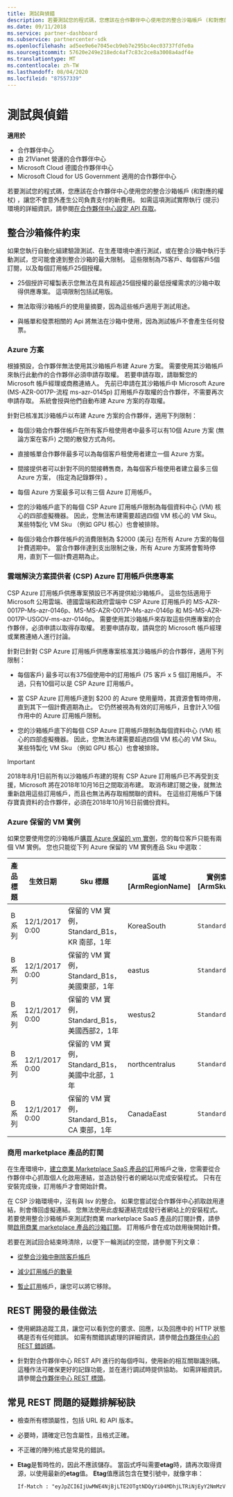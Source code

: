 ```yaml
---
title: 測試與偵錯
description: 若要測試您的程式碼，您應該在合作夥伴中心使用您的整合沙箱帳戶 (和對應的權杖) ，讓您不會意外產生公司負責支付的新費用。
ms.date: 09/11/2018
ms.service: partner-dashboard
ms.subservice: partnercenter-sdk
ms.openlocfilehash: ad5ee9e6e7045ecb9eb7e295bc4ec03737fdfe0a
ms.sourcegitcommit: 57620e249e218edc4af7c83c2ce8a3008a4adf4e
ms.translationtype: MT
ms.contentlocale: zh-TW
ms.lasthandoff: 08/04/2020
ms.locfileid: "87557339"
---
```

# <a name="test-and-debug"></a>測試與偵錯

**適用於**

- 合作夥伴中心
- 由 21Vianet 營運的合作夥伴中心
- Microsoft Cloud 德國合作夥伴中心
- Microsoft Cloud for US Government 適用的合作夥伴中心

若要測試您的程式碼，您應該在合作夥伴中心使用您的整合沙箱帳戶 (和對應的權杖) ，讓您不會意外產生公司負責支付的新費用。 如需這項測試實際執行 (提示) 環境的詳細資訊，請參閱[在合作夥伴中心設定 API 存取](set-up-api-access-in-partner-center.md)。

## <a name="integration-sandbox-constraints"></a>整合沙箱條件約束

如果您執行自動化組建驗證測試、在生產環境中進行測試，或在整合沙箱中執行手動測試，您可能會達到整合沙箱的最大限制。 這些限制為75客戶、每個客戶5個訂閱，以及每個訂用帳戶25個授權。

- 25個授許可權製表示您無法在具有超過25個授權的最低授權需求的沙箱中取得供應專案。 這項限制包括試用版。

- 無法取得沙箱帳戶的使用量摘要，因為這些帳戶適用于測試用途。

- 與帳單和發票相關的 Api 將無法在沙箱中使用，因為測試帳戶不會產生任何發票。


### <a name="azure-plan"></a>Azure 方案

根據預設，合作夥伴無法使用其沙箱帳戶布建 Azure 方案。 需要使用其沙箱帳戶來執行此動作的合作夥伴必須申請存取權。 若要申請存取，請聯繫您的 Microsoft 帳戶經理或商務連絡人。 先前已申請在其沙箱帳戶中 Microsoft Azure (MS-AZR-0017P-流程 ms-azr-0145p) 訂用帳戶存取權的合作夥伴，不需要再次申請存取。 系統會授與他們自動布建 Azure 方案的存取權。

針對已核准其沙箱帳戶以布建 Azure 方案的合作夥伴，適用下列限制：

- 每個沙箱合作夥伴帳戶在所有客戶租使用者中最多可以有10個 Azure 方案 (無論方案在客戶) 之間的散發方式為何。

- 直接帳單合作夥伴最多可以為每個客戶租使用者建立一個 Azure 方案。

- 間接提供者可以針對不同的間接轉售商，為每個客戶租使用者建立最多三個 Azure 方案， (指定為記錄夥伴) 。

- 每個 Azure 方案最多可以有三個 Azure 訂用帳戶。

- 您的沙箱帳戶底下的每個 CSP Azure 訂用帳戶限制為每個資料中心 (VM) 核心的四部虛擬機器。 因此，您無法布建需要超過四個 VM 核心的 VM Sku。 某些特製化 VM Sku （例如 GPU 核心）也會被排除。

- 每個沙箱合作夥伴帳戶的消費限制為 $2000 (美元) 在所有 Azure 方案的每個計費週期中。 當合作夥伴達到支出限制之後，所有 Azure 方案將會暫時停用，直到下一個計費週期為止。

### <a name="cloud-solution-provider-csp-azure-subscription-offers"></a>雲端解決方案提供者 (CSP) Azure 訂用帳戶供應專案

CSP Azure 訂用帳戶供應專案預設已不再提供給沙箱帳戶。 這些包括適用于 Microsoft 公用雲端、德國雲端和政府雲端中 CSP Azure 訂用帳戶的 MS-AZR-0017P-Ms-azr-0146p、MS-MS-AZR-0017P-Ms-azr-0146p 和 MS-MS-AZR-0017P-USGOV-ms-azr-0146p。 需要使用其沙箱帳戶來存取這些供應專案的合作夥伴，必須申請以取得存取權。 若要申請存取，請與您的 Microsoft 帳戶經理或業務連絡人進行討論。

針對已針對 CSP Azure 訂用帳戶供應專案核准其沙箱帳戶的合作夥伴，適用下列限制：

- 每個客戶) 最多可以有375個使用中的訂用帳戶 (75 客戶 x 5 個訂用帳戶。 不過，只有10個可以是 CSP Azure 訂用帳戶。

- 當 CSP Azure 訂用帳戶達到 $200 的 Azure 使用量時，其資源會暫時停用，直到其下一個計費週期為止。 它仍然被視為有效的訂用帳戶，且會計入10個作用中的 Azure 訂用帳戶限制。

- 您的沙箱帳戶底下的每個 CSP Azure 訂用帳戶限制為每個資料中心 (VM) 核心的四部虛擬機器。 因此，您無法布建需要超過四個 VM 核心的 VM Sku。 某些特製化 VM Sku （例如 GPU 核心）也會被排除。

> [!Important]
> 2018年8月1日前所有以沙箱帳戶布建的現有 CSP Azure 訂用帳戶已不再受到支援，Microsoft 將在2018年10月16日之間取消布建。 取消布建訂閱之後，就無法重新啟用這些訂用帳戶，而且也無法再存取相關聯的資料。 在這些訂用帳戶下儲存寶貴資料的合作夥伴，必須在2018年10月16日前備份資料。

### <a name="azure-reserved-vm-instance"></a>Azure 保留的 VM 實例

如果您要使用您的沙箱帳戶[購買 Azure 保留的 vm 實例](purchase-azure-reservations.md)，您的每位客戶只能有兩個 VM 實例。 您也只能從下列 Azure 保留的 VM 實例產品 Sku 中選取：

| 產品標題  | 生效日期  | Sku 標題                                               | 區域 [ArmRegionName] | 實例索引鍵 [ArmSkuName] | Duration | 耗用量計量識別碼       |
|----------------|-----------------|---------------------------------------------------------|------------------------|--------------|----------|----------------------------|
| B 系列       | 12/1/2017 0:00  | 保留的 VM 實例，Standard_B1s，KR 南部，1年    | KoreaSouth             | `Standard_B1s` | `1Year`    | 3f913071-0dd7-4258-8ec4-6fad05bd976d |
| B 系列       | 12/1/2017 0:00  | 保留的 VM 實例，Standard_B1s，美國東部，1年     | eastus                 | `Standard_B1s` | `1Year`    | f4d7a5a5-1b67-45ea-b1a0-282fbdd34b05 |
| B 系列       | 12/1/2017 0:00  | 保留的 VM 實例，Standard_B1s，美國西部2，1年   | westus2                | `Standard_B1s` | `1Year`    | 222e39f5-e99f-4fa3-a323-f46402977888 |
| B 系列       | 12/1/2017 0:00  | 保留的 VM 實例，Standard_B1s，美國中北部，1年    | northcentralus | `Standard_B1s` | `1Year`    | 4e1716fc-4842-43f1-aa96-7c1b1b1395a7 |
| B 系列       | 12/1/2017 0:00  | 保留的 VM 實例，Standard_B1s，CA 東部，1年     | CanadaEast             | `Standard_B1s` | `1Year`    | ab8a5993-5db7-47c8-b3b1-2e1365b353fb |

### <a name="subscriptions-for-commercial-marketplace-products"></a>商用 marketplace 產品的訂閱

在生產環境中，[建立商業 Marketplace SaaS 產品的訂](create-subscription-azure-marketplace-products.md)用帳戶之後，您需要從合作夥伴中心抓取個人化啟用連結，並造訪發行者的網站以完成安裝程式。 只有在安裝完成後，訂用帳戶才會開始計費。

在 CSP 沙箱環境中，沒有與 Isv 的整合。 如果您嘗試從合作夥伴中心抓取啟用連結，則會傳回虛擬連結。 您無法使用此虛擬連結完成發行者網站上的安裝程式。 若要使用整合沙箱帳戶來測試對商業 marketplace SaaS 產品的訂閱計費，請參閱[啟用商業 marketplace 產品的沙箱訂閱](activate-sandbox-subscription-azure-marketplace-products.md)。 訂用帳戶會在成功啟用後開始計費。

若要在測試回合結束時清除，以便下一輪測試的空間，請參閱下列文章：

- [從整合沙箱中刪除客戶帳戶](delete-a-customer-account-from-the-integration-sandbox.md)

- [減少訂用帳戶的數量](change-the-quantity-of-a-subscription.md)

- [暫止訂用](suspend-a-subscription.md)帳戶，讓您可以將它移除。

## <a name="best-practices-for-rest-development"></a>REST 開發的最佳做法

- 使用網路追蹤工具，讓您可以看到您的要求、回應，以及回應中的 HTTP 狀態碼是否有任何錯誤。 如需有關錯誤處理的詳細資訊，請參閱[合作夥伴中心的 REST 錯誤碼](error-codes.md)。

- 針對對合作夥伴中心 REST API 進行的每個呼叫，使用新的相互關聯識別碼。 這種作法可確保更好的記錄功能，並在進行調試時提供協助。 如需詳細資訊，請參閱[合作夥伴中心 REST 標頭](headers.md)。

## <a name="troubleshooting-tips-for-common-rest-problems"></a>常見 REST 問題的疑難排解秘訣

- 檢查所有標頭屬性，包括 URL 和 API 版本。

- 必要時，請確定已包含屬性，且格式正確。

- 不正確的陣列格式是常見的錯誤。

- **Etag**是暫時性的，因此不應該儲存。 當函式呼叫需要**etag**時，請再次取得資源，以使用最新的**etag**值。 **Etag**值應該包含在雙引號中，就像字串：

   ```rest
   If-Match : "eyJpZCI6IjUwMWE4NjBjLTE2OTgtNDQyYi04MDhjLTRiNjEyY2NmMzVmMiIsInZlcnNpb24iOjF9"
   ```
